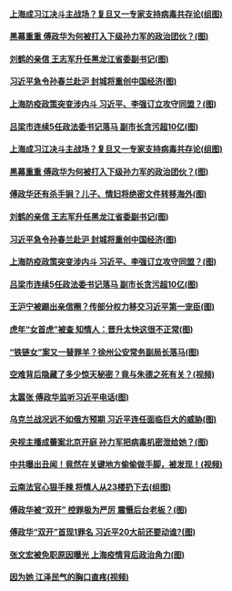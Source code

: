 #### [上海成习江决斗主战场？复旦又一专家支持病毒共存论(组图)](../pages/p2/1002477.md) 
#### [黑幕重重 傅政华为何被打入下级孙力军的政治团伙？(图)](../pages/p2/1002577.md) 
#### [刘鹤的亲信 王志军升任黑龙江省委副书记(图)](../pages/p2/1002485.md) 
#### [习近平急令孙春兰赴沪 封城将重创中国经济(图)](../pages/p2/1002478.md) 
#### [上海防疫政策突变涉内斗 习近平、李强订立攻守同盟？(图)](../pages/p2/1002391.md) 
#### [吕梁市连续5任政法委书记落马 副市长贪污超10亿(图)](../pages/p2/1002400.md) 
#### [上海成习江决斗主战场？复旦又一专家支持病毒共存论(组图)](../pages/p2/1002477.md) 
#### [黑幕重重 傅政华为何被打入下级孙力军的政治团伙？(图)](../pages/p2/1002577.md) 
#### [傅政华还有杀手锏？儿子、情妇将绝密文件转移海外(图)](../pages/p2/1002508.md) 
#### [刘鹤的亲信 王志军升任黑龙江省委副书记(图)](../pages/p2/1002485.md) 
#### [习近平急令孙春兰赴沪 封城将重创中国经济(图)](../pages/p2/1002478.md) 
#### [上海防疫政策突变涉内斗 习近平、李强订立攻守同盟？(图)](../pages/p2/1002391.md) 
#### [吕梁市连续5任政法委书记落马 副市长贪污超10亿(图)](../pages/p2/1002400.md) 
#### [王沪宁被踢出亲信圈？传部分权力移交习近平第一宠臣(图)](../pages/p2/1002284.md) 
#### [虎年“女首虎”被查 知情人：晋升太快这很不正常(图)](../pages/p2/1002378.md) 
#### [“铁链女”案又一替罪羊？徐州公安常务副局长落马(图)](../pages/p2/1002314.md) 
#### [空难背后隐藏了多少惊天秘密？竟与朱德之死有关？(视频)](../pages/p2/1002326.md) 
#### [太嚣张 傅政华监听习近平电话(图)](../pages/p2/1002289.md) 
#### [乌克兰战况远不如俄方预期 习近平连任面临巨大的威胁(图)](../pages/p2/1002294.md) 
#### [央视主播成蕾案北京开庭 孙力军把病毒机密泄给她？(图)](../pages/p2/1002215.md) 
#### [中共曝出丑闻！竟然在关键地方偷偷做手脚，被发现！(视频)](../pages/p2/1002247.md) 
#### [云南法官心狠手辣 将情人从23楼扔下去(组图)](../pages/p2/1002225.md) 
#### [傅政华被“双开” 控罪极为严厉 震慑后台老板？(图)](../pages/p2/1002213.md) 
#### [傅政华“双开”首现1罪名 习近平20大前还要动谁?(图)](../pages/p2/1002194.md) 
#### [张文宏被免职原因曝光 上海疫情背后政治角力(图)](../pages/p2/1002139.md) 
#### [因为她 江泽民气的胸口直疼(视频)](../pages/p2/1002158.md) 
